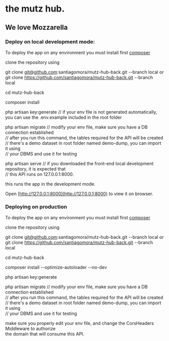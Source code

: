#    the mutz hub.
##   We love Mozzarella
###  Deploy on local development mode:

To deploy the app on any environment you must install first [composer](https://getcomposer.org/download/)

clone the repository using 

git clone git@github.com:santiagomora/mutz-hub-back.git --branch local or <br/>
git clone https://github.com/santiagomora/mutz-hub-back.git --branch local

cd mutz-hub-back

composer install

php artisan key:generate // if your env file is not generated automatically, you can use the .env.example included in the root folder

php artisan migrate // modify your env file, make sure you have a DB connection established <br/>
                    // after you run this command, the tables required for the API will be created <br/>
                    // there's a demo dataset in root folder named demo-dump, you can import it using <br/>
                    // your DBMS and use it for testing

php artisan serve   // if you downloaded the front-end local development repository, it is expected that <br/> 
                    // this API runs on 127.0.0.1:8000.
                    
this runs the app in the development mode.

Open [http://127.0.0.1:8000](http://127.0.0.1:8000) to view it on browser.

### Deploying on production
To deploy the app on any environment you must install first [composer](https://getcomposer.org/download/)

clone the repository using 

git clone git@github.com:santiagomora/mutz-hub-back.git --branch local or <br/>
git clone https://github.com/santiagomora/mutz-hub-back.git --branch local

cd mutz-hub-back

composer install --optimize-autoloader --no-dev

php artisan key:generate

php artisan migrate // modify your env file, make sure you have a DB connection established <br/>
                    // after you run this command, the tables required for the API will be created <br/>
                    // there's a demo dataset in root folder named demo-dump, you can import it using <br/>
                    // your DBMS and use it for testing

make sure you properly edit your env file, and change the CorsHeaders Middleware to authorize<br/>
the domain that will consume this API.
